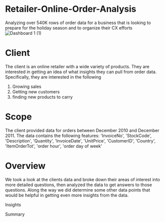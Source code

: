 # Retailer-Online-Order-Analysis
Analyzing over 540K rows of order data for a business that is looking to prepare for the holiday season and to organize their CX efforts
![Dashboard 1 (1)](https://github.com/GetJoeMalone/Retailer-Online-Order-Analysis/assets/109935128/dadaf677-a32c-4eba-b79d-cf540dfe5e25)

# Client

The client is an online retailer with a wide variety of products. They are interested in getting an idea of what insights they can pull from order data. Specifically, they are interested in the following
1. Growing sales
2. Getting new customers
3. finding new products to carry

   


# Scope

The client provided data for orders between December 2010 and December 2011. The data contains the following features:
'InvoiceNo', 'StockCode', 'Description', 'Quantity', 'InvoiceDate', 'UnitPrice', 'CustomerID', 'Country', 'ItemOrderTot', 'order hour', 'order day of week'


# Overview

We took a look at the clients data and broke down their areas of interest into more detailed questions, then analyzed the data to get answers to those questions. Along the way we did determine some other data points that would be helpful in getting even more insights from the data. 


Insights


Summary
